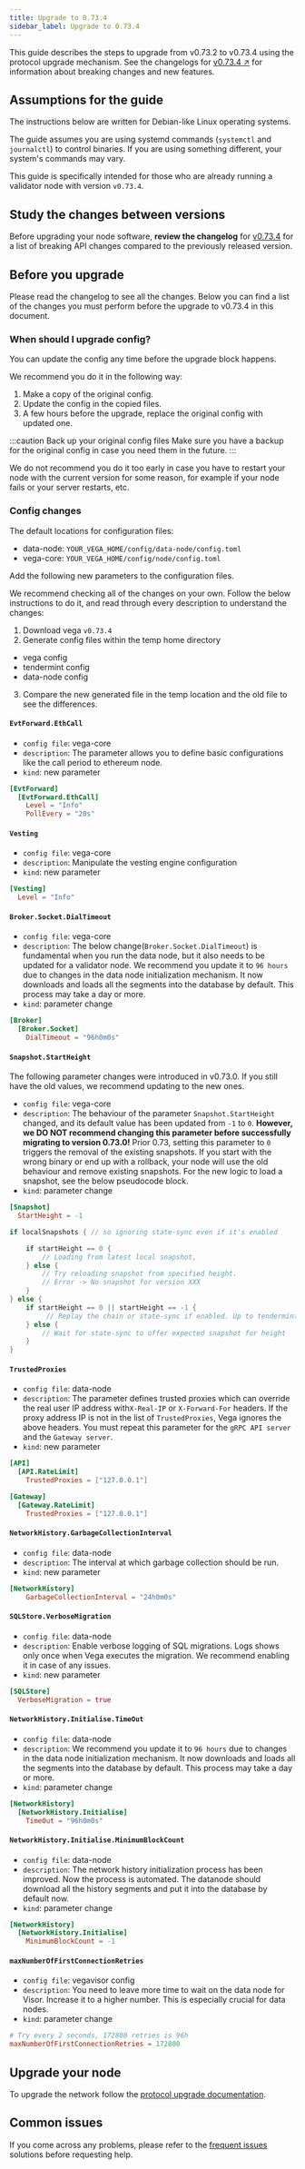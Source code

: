 ```yaml
---
title: Upgrade to 0.73.4
sidebar_label: Upgrade to 0.73.4
---
```


This guide describes the steps to upgrade from v0.73.2 to v0.73.4 using the protocol upgrade mechanism. See the changelogs for [v0.73.4 ↗](https://github.com/vegaprotocol/vega/releases/tag/v0.73.4) for information about breaking changes and new features.

## Assumptions for the guide
The instructions below are written for Debian-like Linux operating systems.

The guide assumes you are using systemd commands (`systemctl` and `journalctl`) to control binaries. If you are using something different, your system's commands may vary.

This guide is specifically intended for those who are already running a validator node with version `v0.73.4`.

## Study the changes between versions

Before upgrading your node software, **review the changelog** for [v0.73.4](https://github.com/vegaprotocol/vega/releases/tag/v0.73.4) for a list of breaking API changes compared to the previously released version.

## Before you upgrade

Please read the changelog to see all the changes. Below you can find a list of the changes you must perform before the upgrade to v0.73.4 in this document.

### When should I upgrade config?

You can update the config any time before the upgrade block happens.

We recommend you do it in the following way:

1. Make a copy of the original config.
2. Update the config in the copied files.
3. A few hours before the upgrade, replace the original config with updated one. 

:::caution Back up your original config files
Make sure you have a backup for the original config in case you need them in the future.
:::

We do not recommend you do it too early in case you have to restart your node with the current version for some reason, for example if your node fails or your server restarts, etc.

### Config changes

The default locations for configuration files:

- data-node: `YOUR_VEGA_HOME/config/data-node/config.toml`
- vega-core: `YOUR_VEGA_HOME/config/node/config.toml`

Add the following new parameters to the configuration files.

We recommend checking all of the changes on your own. Follow the below instructions to do it, and read through every description to understand the changes:

1. Download vega `v0.73.4`
2. Generate config files within the temp home directory
  - vega config
  -  tendermint config
  - data-node config
3. Compare the new generated file in the temp location and the old file to see the differences.

#### `EvtForward.EthCall`

- `config file`: vega-core
- `description`: The parameter allows you to define basic configurations like the call period to ethereum node.
- `kind`: new parameter

```toml title="YOUR_VEGA_HOME/config/node/config.toml"
[EvtForward]
  [EvtForward.EthCall]
    Level = "Info"
    PollEvery = "20s"
```

#### `Vesting`

- `config file`: vega-core
- `description`: Manipulate the vesting engine configuration
- `kind`: new parameter

```toml title="YOUR_VEGA_HOME/config/node/config.toml"
[Vesting]
  Level = "Info"
```

#### `Broker.Socket.DialTimeout`

- `config file`: vega-core
- `description`: The below change(`Broker.Socket.DialTimeout`) is fundamental when you run the data node, but it also needs to be updated for a validator node. We recommend you update it to `96 hours` due to changes in the data node initialization mechanism. It now downloads and loads all the segments into the database by default. This process may take a day or more.
- `kind`: parameter change

```toml title="YOUR_VEGA_HOME/config/node/config.toml"
[Broker]
  [Broker.Socket]
    DialTimeout = "96h0m0s"
```

#### `Snapshot.StartHeight`
The following parameter changes were introduced in v0.73.0. If you still have the old values, we recommend updating to the new ones.

- `config file`: vega-core
- `description`: The behaviour of the parameter `Snapshot.StartHeight` changed, and its default value has been updated from `-1` to `0`. **However, we DO NOT recommend changing this parameter before successfully migrating to version 0.73.0!** Prior 0.73, setting this parameter to `0` triggers the removal of the existing snapshots. If you start with the wrong binary or end up with a rollback, your node will use the old behaviour and remove existing snapshots. For the new logic to load a snapshot, see the below pseudocode block.
- `kind`: parameter change

```toml title="YOUR_VEGA_HOME/config/node/config.toml"
[Snapshot]
  StartHeight = -1
```

```go title="Load snapshot pseudocode"
if localSnapshots { // so ignoring state-sync even if it's enabled

    if startHeight == 0 {
        // Loading from latest local snapshot,
    } else {
	    // Try reloading snapshot from specified height.
	    // Error -> No snapshot for version XXX
    }
} else {
    if startHeight == 0 || startHeight == -1 {
         // Replay the chain or state-sync if enabled. Up to tendermint to decide.
    } else {
	    // Wait for state-sync to offer expected snapshot for height
    }
}
```

#### `TrustedProxies`

- `config file`: data-node
- `description`: The parameter defines trusted proxies which can override the real user IP address with`X-Real-IP` or `X-Forward-For` headers. If the proxy address IP is not in the list of `TrustedProxies`, Vega ignores the above headers. You must repeat this parameter for the `gRPC API server` and the `Gateway server`.
- `kind`: new parameter

```toml title="YOUR_VEGA_HOME/config/data-node/config.toml"
[API]
  [API.RateLimit]
    TrustedProxies = ["127.0.0.1"]

[Gateway]
  [Gateway.RateLimit]
    TrustedProxies = ["127.0.0.1"]
```

#### `NetworkHistory.GarbageCollectionInterval`

- `config file`: data-node
- `description`: The interval at which garbage collection should be run.
- `kind`: new parameter

```toml title="YOUR_VEGA_HOME/config/data-node/config.toml"
[NetworkHistory]
    GarbageCollectionInterval = "24h0m0s"
```

#### `SQLStore.VerboseMigration`

- `config file`: data-node
- `description`: Enable verbose logging of SQL migrations. Logs shows only once when Vega executes the migration. We recommend enabling it in case of any issues.
- `kind`: new parameter

```toml title="YOUR_VEGA_HOME/config/data-node/config.toml"
[SQLStore]
  VerboseMigration = true
```

#### `NetworkHistory.Initialise.TimeOut`

- `config file`: data-node
- `description`: We recommend you update it to `96 hours` due to changes in the data node initialization mechanism. It now downloads and loads all the segments into the database by default. This process may take a day or more.
- `kind`: parameter change

```toml title="YOUR_VEGA_HOME/config/data-node/config.toml"
[NetworkHistory]
  [NetworkHistory.Initialise]
    TimeOut = "96h0m0s"
```

#### `NetworkHistory.Initialise.MinimumBlockCount`

- `config file`: data-node
- `description`: The network history initialization process has been improved. Now the process is automated. The datanode should download all the history segments and put it into the database by default now.
- `kind`: parameter change

```toml title="YOUR_VEGA_HOME/config/data-node/config.toml"
[NetworkHistory]
  [NetworkHistory.Initialise]
    MinimumBlockCount = -1
```

#### `maxNumberOfFirstConnectionRetries`

- `config file`: vegavisor config
- `description`: You need to leave more time to wait on the data node for Visor. Increase it to a higher number. This is especially crucial for data nodes.
- `kind`: parameter change

```toml title="YOUR_VEGAVISOR_HOME/config.toml"
# Try every 2 seconds, 172800 retries is 96h
maxNumberOfFirstConnectionRetries = 172800
```

## Upgrade your node
To upgrade the network follow the [protocol upgrade documentation](../how-to/upgrade-network.md).

## Common issues
If you come across any problems, please refer to the [frequent issues](../how-to/solve-frequent-issues.md) solutions before requesting help.
